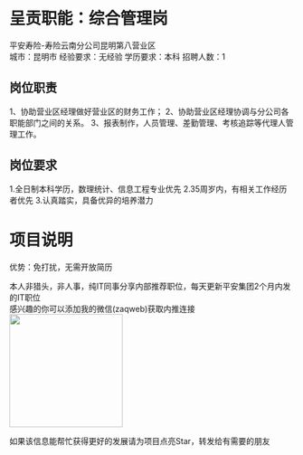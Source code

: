 # 呈贡职能：综合管理岗
平安寿险-寿险云南分公司昆明第八营业区  
城市：昆明市 经验要求：无经验 学历要求：本科  招聘人数：1

## 岗位职责
1、协助营业区经理做好营业区的财务工作；
   2、协助营业区经理协调与分公司各职能部门之间的关系。
   3、报表制作，人员管理、差勤管理、考核追踪等代理人管理工作。

## 岗位要求
1.全日制本科学历，数理统计、信息工程专业优先
   2.35周岁内，有相关工作经历者优先
   3.认真踏实，具备优异的培养潜力

# 项目说明

优势：免打扰，无需开放简历

本人非猎头，非人事，纯IT同事分享内部推荐职位，每天更新平安集团2个月内发的IT职位  
感兴趣的你可以添加我的微信(zaqweb)获取内推连接  
<img src="https://github.com/zaqweb/PA-IT-JOBS/blob/master/WechatICode.jpeg"  height="200" width="200">

如果该信息能帮忙获得更好的发展请为项目点亮Star，转发给有需要的朋友





